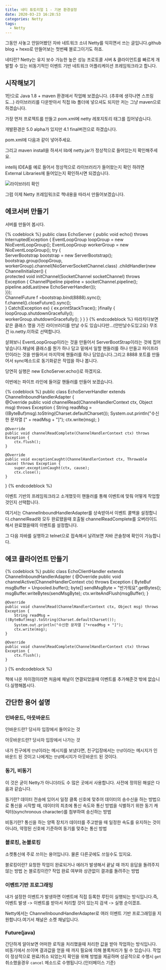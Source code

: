 ```yaml
---
title: 네티 튜토리얼 1 - 기본 환경설정
date: 2020-03-23 16:28:53
categories: Netty
tags:
  - Netty
---
```



그동안 사놓고 안읽어봤던 자바 네트워크 소녀 Netty를 익히면서 쓰는 글입니다.github blog + hexo로 만들어보는 첫번쨰 블로그이기도 하죠.

네티란? Netty는 유지 보수 가능한 높은 성능 프로토콜 서버 &amp; 클라이언트를 빠르게 개발할 수 있는 비동기적인 이벤트 기반 네트워크 어플리케이션 프레임워크라고 합니다.
<h2 id="시작해보기">시작해보기</h2>
1탄으로 Java 1.8 + maven 환경에서 작업해 보겠습니다. (추후에 생각나면 스프링도…) 라이브러리를 다운받아서 직접 lib 폴더에 넣으셔도 되지만 저는 그냥 maven으로 하겠습니다.

가장 먼저 프로젝트를 만들고 pom.xml에 netty 레포지토리 태그를 집어넣습니다.

개발환경은 5.0 alpha가 있지만 4.1 final버전으로 하겠습니다.

pom.xml에 다음과 같이 넣어주세요.

그리고 maven install을 하셔서 lib에 netty.jar가 정상적으로 들어있는지 확인해주세요.

intellij IDEA를 예로 들어서 정상적으로 라이브러리가 들어왔는지 확인 하려면 External Libraries에 들어있는지 확인하시면 되겠습니다.

<img src="https://user-images.githubusercontent.com/20100284/50393342-fd716000-0798-11e9-9b1d-3aa65d041566.png" alt="라이브러리 확인">

그럼 이제 Netty 프레임워크로 책내용을 따라서 만들어보겠습니다.

<h2 id="에코서버-만들기">에코서버 만들기</h2>

서버를 만들어 봅시다.

{% codeblock %}
public class EchoServer {
    public void echo() throws InterruptedException {
        EventLoopGroup loopGroup = new NioEventLoopGroup();
        EventLoopGroup workerGroup = new NioEventLoopGroup();
        try {            
                ServerBootstrap bootstrap = new ServerBootstrap();            
                bootstrap.group(loopGroup, workerGroup).channel(NioServerSocketChannel.class)
                         .childHandler(new ChannelInitializer<SocketChannel>() {                        
                            protected void initChannel(SocketChannel socketChannel) throws Exception {                                       ChannelPipeline pipeline = socketChannel.pipeline();                            
                                pipeline.addLast(new EchoServerHandler());                        
                            }});            
                ChannelFuture f =bootstrap.bind(8888).sync();           
                f.channel().closeFuture().sync();       
            } Catch(Exception ex) {
                ex.printStackTrace();
            }finally {
                loopGroup.shutdownGracefully();            
                workerGroup.shutdownGracefully();
            }
    }
}
{% endcodeblock %}
따라치다보면 같은 클래스 명을 가진 라이브러리를 만날 수도 있습니다만…(안만날수도있고요) 무조건 io.netty.이하로 선택합니다.

살펴보니 EventLoopGroup이라는 것을 만들어서 ServerBootStrap이라는 것에 집어넣습니다.채널에 클래스를 뭔가 하나 담고 밑에서 일할 핸들러를 하나 만들고 파이프라인이라는 것을 만들어서 마지막에 핸들러를 하나 담았습니다.그리고 8888 포트를 만들어서 sync메소드로 동기화같은 작업을 하나 봅니다.

당연히 실행은 new EchoServer.echo()로 하겠지요.

이번에는 파이프 라인에 들어갈 핸들러를 만들어 보겠습니다.

{% codeblock %}
public class EchoServerHandler extends ChannelInboundHandlerAdapter {    
    @Override
    public void channelRead(ChannelHandlerContext ctx, Object msg) throws Exception {
        String readMsg = ((ByteBuf)msg).toString(Charset.defaultCharset());
        System.out.println("수신한 문자열 [" + readMsg + "]");
        ctx.write(msg);
    }

    @Override
    public void channelReadComplete(ChannelHandlerContext ctx) throws Exception {
        ctx.flush();
    }
    
    @Override
    public void exceptionCaught(ChannelHandlerContext ctx, Throwable cause) throws Exception {
        super.exceptionCaught(ctx, cause);
        ctx.close();
    }
}
{% endcodeblock %}

이벤트 기반의 프레임워크라고 소개했듯이 핸들러를 통해 이벤트에 맞춰 어떻게 작업할 것인지 선택합니다.

여기서는 ChannelInboundHandlerAdapter를 상속받아서 이벤트 콜백을 설정합니다.channelRead와 모두 완료됐을때 호출될 channelReadComplete를 오버라이드 해서 완료했을때의 이벤트를 설정합니다.

그 다음 자바를 실행하고 telnet으로 접속해서 날려보면 자바 콘솔창에 확인이 가능합니다.

<h2 id="에코-클라이언트-만들기">에코 클라이언트 만들기</h2>

{% codeblock %}
public class EchoClientHandler extends ChannelInboundHandlerAdapter {
    @Override
    public void channelActive(ChannelHandlerContext ctx) throws Exception {
        ByteBuf msgBuffer = Unpooled.buffer();
        byte[] sendMsgByte = "반가워요".getBytes();
        msgBuffer.writeBytes(sendMsgByte);
        ctx.writeAndFlush(msgBuffer);
    }
    
    @Override
    public void channelRead(ChannelHandlerContext ctx, Object msg) throws Exception {
        String readMsg = ((ByteBuf)msg).toString(Charset.defaultCharset());
        System.out.println("수신한 문자열 ["+readMsg + "]");
        ctx.write(msg);
    }    
    
    @Override
    public void channelReadComplete(ChannelHandlerContext ctx) throws Exception {
        ctx.flush();
    }
}
{% endcodeblock %}

책에 나온 차이점이라면 처음에 채널이 연결되었을때 이벤트를 추가해준것 밖에 없습니다.실행해봅시다.

<h2>간단한 용어 설명</h2>

<h3 id="인바운드-아웃바운드">인바운드, 아웃바운드</h3>

인바운드란? 당사자 입장에서 들어오는 것

아웃바운드란? 당사자 입장에서 나가는 것

내가 친구에게 <code>안녕</code>이라는 메시지를 보냈다면, 친구입장에서는 <code>안녕</code>이라는 메시지가 인바운드 된 것이고 나에게는 <code>안녕</code>메시지가 아웃바운드 된 것이다.

<h3 id="동기-비동기">동기, 비동기</h3>

이 것은 굳이 Netty가 아니더라도 수 많은 곳에서 사용합니다. 사전에 정의된 해설은 다음과 같습니다.

동기란? 데이터 전송에 있어서 일정 클록 신호에 맞추어 데이터의 송수신을 하는 방법으로 통신을 시작할 때, 데이터의 최초에 통신 속도와 통신 방법을 식별하기 위한 동기 캐릭터(synchronous character)를 첨부하여 송신하는 방법

비동기란? 통신을 하는 양쪽 장치가 데이터를 주고받을 때 일정한 속도를 유지하는 것이 아니라, 약정된 신호에 기준하여 동기를 맞추는 통신 방법

<h3 id="블로킹-논블로킹">블로킹, 논블로킹</h3>

소켓통신에 주로 쓰이는 용어입니다. 물론 다른곳에도 쓰일수도 있지요.

블로킹이란? 요청한 작업이 완료되거나 에러가 발생해서 끝날 때 까지 응답을 돌려주지 않는 방법
논 블로킹이란? 작업 완료 여부와 상관없이 결과를 돌려주는 방법

<h3 id="이벤트기반-프로그래밍">이벤트기반 프로그래밍</h3>

내가 설정한 이벤트가 발생하면 이벤트에 직접 등록한 루틴이 실행되는 방식입니다.즉, 이벤트 발생 -&gt; 이벤트를 받아서 처리할 것이 있는지 검색 -&gt; 실행 순이겠죠.

Netty에서는 ChannelInboundHandlerAdapter로 여러 이벤트 기반 프로그래밍을 지원합니다.여기서 채널은 소켓 채널입니다.

<h3 id="Future-java">Future(java)</h3>
간단하게 알아보면 어떠한 로직을 처리했을때 처리한 값을 받아 작업하는 방식입니다. 비동기에서 쓰이며 결과값을 얻을 때 까지 필요에 의해 블록처리가 될 수 있습니다.
작업이 정상적으로 완료/취소 되었는지 확인을 위해 방법을 제공하며 성공적으로 수행시 <code>get</code> 취소했을경우 <code>cancel</code> 메소드로 수행됩니다.(인터페이스 기준)
